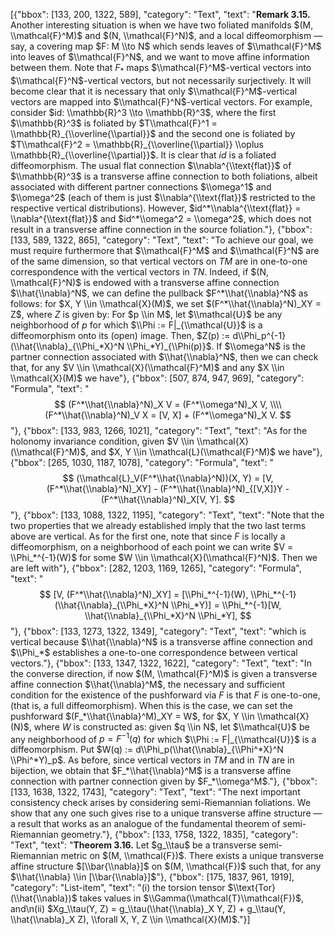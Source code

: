 [{"bbox": [133, 200, 1322, 589], "category": "Text", "text": "**Remark 3.15.** Another interesting situation is when we have two foliated manifolds $(M, \\mathcal{F}^M)$ and $(N, \\mathcal{F}^N)$, and a local diffeomorphism — say, a covering map $F: M \\to N$ which sends leaves of $\\mathcal{F}^M$ into leaves of $\\mathcal{F}^N$, and we want to move affine information between them. Note that $F_*$ maps $\\mathcal{F}^M$-vertical vectors into $\\mathcal{F}^N$-vertical vectors, but not necessarily surjectively. It will become clear that it is necessary that only $\\mathcal{F}^M$-vertical vectors are mapped into $\\mathcal{F}^N$-vertical vectors. For example, consider $id: \\mathbb{R}^3 \\to \\mathbb{R}^3$, where the first $\\mathbb{R}^3$ is foliated by $T\\mathcal{F}^1 = \\mathbb{R}_{\\overline{\\partial}}$ and the second one is foliated by $T\\mathcal{F}^2 = \\mathbb{R}_{\\overline{\\partial}} \\oplus \\mathbb{R}_{\\overline{\\partial}}$. It is clear that $id$ is a foliated diffeomorphism. The usual flat connection $\\nabla^{\\text{flat}}$ of $\\mathbb{R}^3$ is a transverse affine connection to both foliations, albeit associated with different partner connections $\\omega^1$ and $\\omega^2$ (each of them is just $\\nabla^{\\text{flat}}$ restricted to the respective vertical distributions). However, $id^*\\nabla^{\\text{flat}} = \\nabla^{\\text{flat}}$ and $id^*\\omega^2 = \\omega^2$, which does not result in a transverse affine connection in the source foliation."}, {"bbox": [133, 589, 1322, 865], "category": "Text", "text": "To achieve our goal, we must require furthermore that $\\mathcal{F}^M$ and $\\mathcal{F}^N$ are of the same dimension, so that vertical vectors on $TM$ are in one-to-one correspondence with the vertical vectors in $TN$. Indeed, if $(N, \\mathcal{F}^N)$ is endowed with a transverse affine connection $\\hat{\\nabla}^N$, we can define the pullback $F^*\\hat{\\nabla}^N$ as follows: for $X, Y \\in \\mathcal{X}(M)$, we set $(F^*\\hat{\\nabla}^N)_XY = Z$, where $Z$ is given by: For $p \\in M$, let $\\mathcal{U}$ be any neighborhood of $p$ for which $\\Phi := F|_{\\mathcal{U}}$ is a diffeomorphism onto its (open) image. Then, $Z(p) := d\\Phi_p^{-1}(\\hat{\\nabla}_{\\Phi_*X}^N \\Phi_*Y)_{\\Phi(p)}$. If $\\omega^N$ is the partner connection associated with $\\hat{\\nabla}^N$, then we can check that, for any $V \\in \\mathcal{X}(\\mathcal{F}^M)$ and any $X \\in \\mathcal{X}(M)$ we have"}, {"bbox": [507, 874, 947, 969], "category": "Formula", "text": "$$ (F^*\\hat{\\nabla}^N)_X V = (F^*\\omega^N)_X V, \\\\ (F^*\\hat{\\nabla}^N)_V X = [V, X] + (F^*\\omega^N)_X V. $$"}, {"bbox": [133, 983, 1266, 1021], "category": "Text", "text": "As for the holonomy invariance condition, given $V \\in \\mathcal{X}(\\mathcal{F}^M)$, and $X, Y \\in \\mathcal{L}(\\mathcal{F}^M)$ we have"}, {"bbox": [265, 1030, 1187, 1078], "category": "Formula", "text": "$$ (\\mathcal{L}_V(F^*\\hat{\\nabla}^N))(X, Y) = [V, (F^*\\hat{\\nabla}^N)_XY] - (F^*\\hat{\\nabla}^N)_{[V,X]}Y - (F^*\\hat{\\nabla}^N)_X[V, Y]. $$"}, {"bbox": [133, 1088, 1322, 1195], "category": "Text", "text": "Note that the two properties that we already established imply that the two last terms above are vertical. As for the first one, note that since $F$ is locally a diffeomorphism, on a neighborhood of each point we can write $V = \\Phi_*^{-1}(W)$ for some $W \\in \\mathcal{X}(\\mathcal{F}^N)$. Then we are left with"}, {"bbox": [282, 1203, 1169, 1265], "category": "Formula", "text": "$$ [V, (F^*\\hat{\\nabla}^N)_XY] = [\\Phi_*^{-1}(W), \\Phi_*^{-1}(\\hat{\\nabla}_{\\Phi_*X}^N \\Phi_*Y)] = \\Phi_*^{-1}[W, \\hat{\\nabla}_{\\Phi_*X}^N \\Phi_*Y], $$"}, {"bbox": [133, 1273, 1322, 1349], "category": "Text", "text": "which is vertical because $\\hat{\\nabla}^N$ is a transverse affine connection and $\\Phi_*$ establishes a one-to-one correspondence between vertical vectors."}, {"bbox": [133, 1347, 1322, 1622], "category": "Text", "text": "In the converse direction, if now $(M, \\mathcal{F}^M)$ is given a transverse affine connection $\\hat{\\nabla}^M$, the necessary and sufficient condition for the existence of the pushforward via $F$ is that $F$ is one-to-one, (that is, a full diffeomorphism). When this is the case, we can set the pushforward $(F_*\\hat{\\nabla}^M)_XY = W$, for $X, Y \\in \\mathcal{X}(N)$, where $W$ is constructed as: given $q \\in N$, let $\\mathcal{U}$ be any neighborhood of $p = F^{-1}(q)$ for which $\\Phi := F|_{\\mathcal{U}}$ is a diffeomorphism. Put $W(q) := d\\Phi_p(\\hat{\\nabla}_{\\Phi^*X}^N \\Phi^*Y)_p$. As before, since vertical vectors in $TM$ and in $TN$ are in bijection, we obtain that $F_*\\hat{\\nabla}^M$ is a transverse affine connection with partner connection given by $F_*\\omega^M$."}, {"bbox": [133, 1638, 1322, 1743], "category": "Text", "text": "The next important consistency check arises by considering semi-Riemannian foliations. We show that any one such gives rise to a unique transverse affine structure — a result that works as an analogue of the fundamental theorem of semi-Riemannian geometry."}, {"bbox": [133, 1758, 1322, 1835], "category": "Text", "text": "**Theorem 3.16.** Let $g_\\tau$ be a transverse semi-Riemannian metric on $(M, \\mathcal{F})$. There exists a unique transverse affine structure $[\\bar{\\nabla}]$ on $(M, \\mathcal{F})$ such that, for any $\\hat{\\nabla} \\in [\\bar{\\nabla}]$"}, {"bbox": [175, 1837, 961, 1919], "category": "List-item", "text": "(i) the torsion tensor $\\text{Tor}(\\hat{\\nabla})$ takes values in $\\Gamma(\\mathcal{T}\\mathcal{F})$, and\n(ii) $Xg_\\tau(Y, Z) = g_\\tau(\\hat{\\nabla}_X Y, Z) + g_\\tau(Y, \\hat{\\nabla}_X Z), \\forall X, Y, Z \\in \\mathcal{X}(M)$."}]